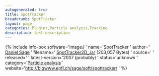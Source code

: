 ```yaml
---
autogenerated: true
title: SpotTracker
breadcrumb: SpotTracker
layout: page
categories: Plugins,Particle analysis,Tracking
description: test description
---
```


{% include info-box software='ImageJ ' name='SpotTracker ' author=' [Daniel Sage](http://bigwww.epfl.ch/sage/) ' filename=' [SpotTracker2D\_.jar](http://bigwww.epfl.ch/sage/soft/spottracker/SpotTracker2D_.jar) (203,057 Bytes) ' source=' ' released=' ' latest-version='2007 (probably) ' status='unknown ' category='[Particle analysis](_Category_Particle_analysis "wikilink") ' website='http://bigwww.epfl.ch/sage/soft/spottracker/ ' %}

  
